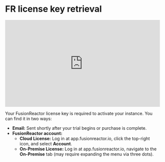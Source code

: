

# FR license key retrieval

<div style="padding:56.25% 0 0 0;position:relative;"><iframe src="https://player.vimeo.com/video/1076024968?badge=0&amp;autopause=0&amp;player_id=0&amp;app_id=58479" frameborder="0" allow="autoplay; fullscreen; picture-in-picture; clipboard-write; encrypted-media" style="position:absolute;top:0;left:0;width:100%;height:100%;" title="FusionReactor License Key Retrieval"></iframe></div><script src="https://player.vimeo.com/api/player.js"></script>



Your FusionReactor license key is required to activate your instance. You can find it in two ways:

* **Email:** Sent shortly after your trial begins or purchase is complete.
* **FusionReactor account:**
    * **Cloud License:** Log in at app.fusionreactor.io, click the top-right icon, and select **Account**.
    * **On-Premise License:** Log in at app.fusionreactor.io, navigate to the **On-Premise** tab (may require expanding the menu via three dots).